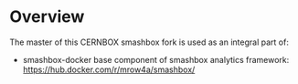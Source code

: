 Overview
========

The master of this CERNBOX smashbox fork is used as an integral part of:

* smashbox-docker base component of smashbox analytics framework: https://hub.docker.com/r/mrow4a/smashbox/

